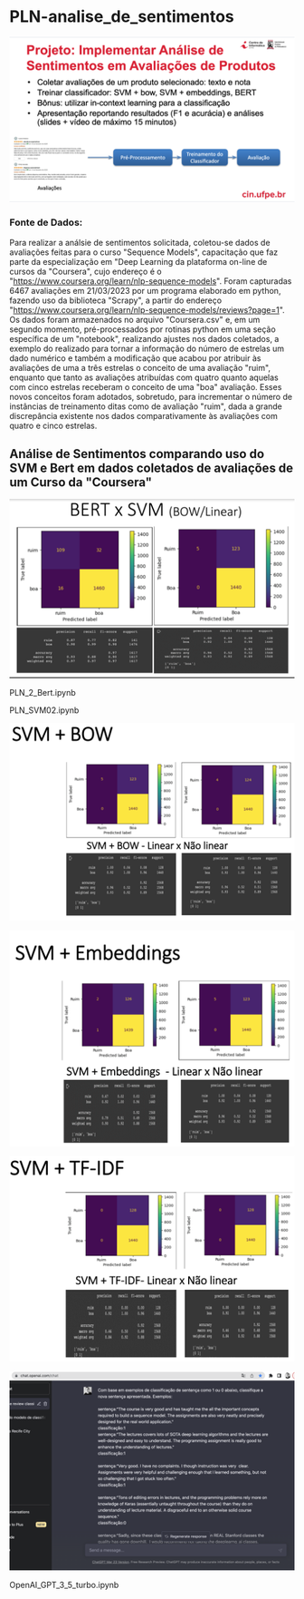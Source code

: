 # PLN-analise_de_sentimentos

![](/img/Enunciado-do-Projeto.png)

### Fonte de Dados: 
Para realizar a análsie de sentimentos solicitada, coletou-se dados de avaliações feitas para o curso "Sequence Models", capacitação que faz parte da especialização em "Deep Learning da plataforma on-line de cursos da "Coursera", cujo endereço é o "https://www.coursera.org/learn/nlp-sequence-models". Foram capturadas 6467 avaliações em 21/03/2023 por um programa elaborado em python, fazendo uso da biblioteca "Scrapy", a partir do endereço "https://www.coursera.org/learn/nlp-sequence-models/reviews?page=1". 
Os dados foram armazenados no arquivo "Coursera.csv" e, em um segundo momento, pré-processados por rotinas python em uma seção específica de um "notebook", realizando ajustes nos dados coletados, a exemplo do realizado para tornar a informação do número de estrelas um dado numérico e também a modificação que acabou por atribuir às avaliações de uma a três estrelas o conceito de uma avaliação "ruim", enquanto que tanto as avaliações atribuídas com quatro quanto aquelas com cinco estrelas receberam o conceito  de uma "boa" avaliação. Esses novos conceitos foram adotados, sobretudo, para incrementar o número de instâncias de treinamento ditas como de avaliação "ruim", dada a grande discrepância existente nos dados comparativamente às avaliações com quatro e cinco estrelas.


## Análise de Sentimentos comparando uso do SVM e Bert em dados coletados de avaliações de  um Curso da "Coursera"

![](/img/BERTxSVM-bow-linear.png)

PLN_2_Bert.ipynb

PLN_SVM02.ipynb

![](/img/SVM-BOW.png)

![](/img/SVM-Embeddings.png)

![](/img/SVM-TF-IDF.png)

![](/img/ChatGPT.png)

OpenAI_GPT_3_5_turbo.ipynb
